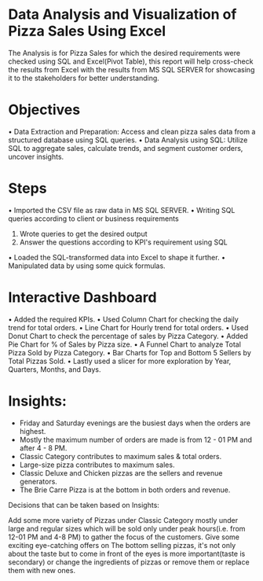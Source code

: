 # Data Analysis and Visualization of Pizza Sales Using Excel
The Analysis is for Pizza Sales for which the desired requirements were checked using SQL and Excel(Pivot Table), this report will help cross-check the results from Excel with the results from MS SQL SERVER for showcasing it to the stakeholders for better understanding.

# Objectives
• Data Extraction and Preparation: Access and clean pizza sales data from a structured database using SQL queries.
• Data Analysis using SQL: Utilize SQL to aggregate sales, calculate trends, and segment customer orders, uncover insights.

# Steps
• Imported the CSV file as raw data in MS SQL SERVER.
• Writing SQL queries according to client or business requirements

1. Wrote queries to get the desired output
2. Answer the questions according to KPI's requirement using SQL
   
• Loaded the SQL-transformed data into Excel to shape it further.
• Manipulated data by using some quick formulas.

# Interactive Dashboard

• Added the required KPIs.
• Used Column Chart for checking the daily trend for total orders.
• Line Chart for Hourly trend for total orders.
• Used Donut Chart to check the percentage of sales by Pizza Category.
• Added Pie Chart for % of Sales by Pizza size.
• A Funnel Chart to analyze Total Pizza Sold by Pizza Category.
• Bar Charts for Top and Bottom 5 Sellers by Total Pizzas Sold.
• Lastly used a slicer for more exploration by Year, Quarters, Months, and Days.

# Insights:
- Friday and Saturday evenings are the busiest days when the orders are highest.
- Mostly the maximum number of orders are made is from 12 - 01 PM and after 4 - 8 PM.
- Classic Category contributes to maximum sales & total orders.
- Large-size pizza contributes to maximum sales.
- Classic Deluxe and Chicken pizzas are the sellers and revenue generators.
- The Brie Carre Pizza is at the bottom in both orders and revenue.

Decisions that can be taken based on Insights:

Add some more variety of Pizzas under Classic Category mostly under large and regular sizes which will be sold only under peak hours(i.e. from 12-01 PM and 4-8 PM) to gather the focus of the customers.
Give some exciting eye-catching offers on The bottom selling pizzas, it's not only about the taste but to come in front of the eyes is more important(taste is secondary) or change the ingredients of pizzas or remove them or replace them with new ones.
